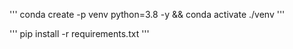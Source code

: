 '''
conda create -p venv python=3.8 -y && conda activate ./venv
'''

'''
pip install -r requirements.txt
'''